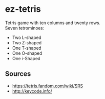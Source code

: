 # ez-tetris
Tetris game with ten columns and twenty rows.  
Seven tetrominoes:
- Two L-shaped
- Two Z-shaped
- One T-shaped
- One O-shaped
- One i-Shaped


## Sources
- https://tetris.fandom.com/wiki/SRS
- http://keycode.info/
